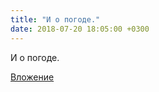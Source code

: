 ```yaml
---
title: "И о погоде."
date: 2018-07-20 18:05:00 +0300
---
```


И о погоде.

[Вложение](/assets/vk_photos/4/r42rjFfRY8I.jpg)
